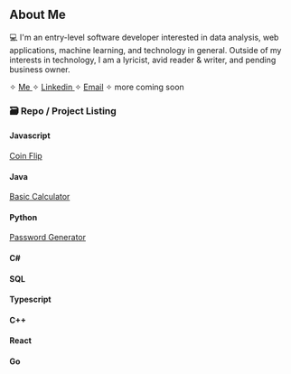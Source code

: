 ## About Me


<!--If anyone sees this, no you didn't! ✨-->

💻 I'm an entry-level software developer interested in data analysis, web applications, machine learning, and technology in general. Outside of my interests in technology, I am a lyricist, avid reader & writer, and pending business owner.

✧ <a href= "https://kathylam204.github.io/"> Me </a> ✧ <a href= "https://www.linkedin.com/in/klam204/"> Linkedin </a> ✧ <a href= "mailto: kathylambusiness@gmail.com"> Email</a> ✧ more coming soon
  	<h3>🗃️ Repo / Project Listing</h3>
	<h4>Javascript</h4>
	<a href= "https://github.com/kathylam204/coin-flip"> Coin Flip </a>
	<h4>Java</h4>
	<a href= "https://github.com/kathylam204/calculator"> Basic Calculator </a>
	<h4>Python</h4>
	<a href= "https://github.com/kathylam204/password-generator"> Password Generator </a>
	<h4>C#</h4>
	<h4>SQL</h4>
	<h4>Typescript</h4>
	<h4>C++</h4>
	<h4>React</h4>
	<h4>Go</h4>
